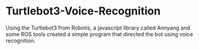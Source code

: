 # Turtlebot3-Voice-Recognition
Using the Turtlebot3 from Robotis, a javascript library called Annyang and some ROS tools created a simple program that directed the bot using voice recognition. 
